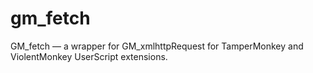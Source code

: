 # gm_fetch
GM_fetch — a wrapper for GM_xmlhttpRequest for TamperMonkey and ViolentMonkey UserScript extensions.
